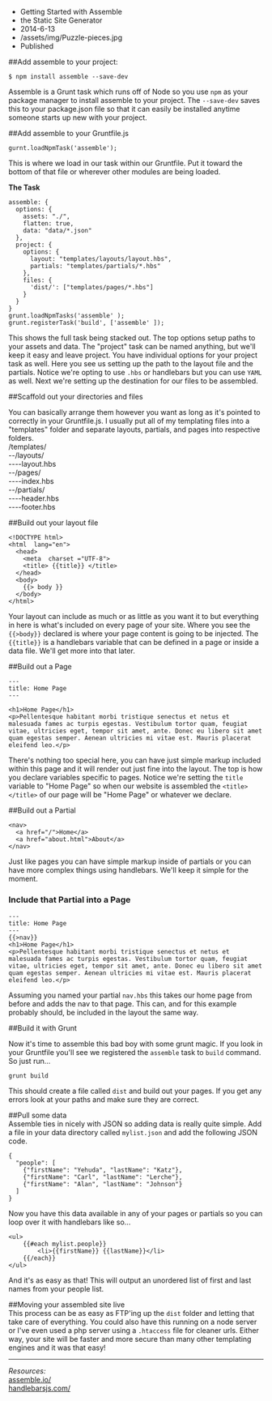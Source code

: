 * Getting Started with Assemble
* the Static Site Generator
* 2014-6-13
* /assets/img/Puzzle-pieces.jpg
* Published

##Add assemble to your project:

```
$ npm install assemble --save-dev
```   
Assemble is a Grunt task which runs off of Node so you use `npm` as your package manager to install assemble to your project. The `--save-dev` saves this to your package.json file so that it can easily be installed anytime someone starts up new with your project.

##Add assemble to your Gruntfile.js

```
gurnt.loadNpmTask('assemble');
```   
This is where we load in our task within our Gruntfile. Put it toward the bottom of that file or wherever other modules are being loaded.

__The Task__
   
```
assemble: {
  options: {
    assets: "./",
    flatten: true,
    data: "data/*.json"
  },
  project: {
    options: {
      layout: "templates/layouts/layout.hbs",
      partials: "templates/partials/*.hbs"
    },
    files: {
      'dist/': ["templates/pages/*.hbs"]
    }
  }
}
grunt.loadNpmTasks('assemble' );
grunt.registerTask('build', ['assemble' ]);
```   
This shows the full task being stacked out. The top options setup paths to your assets and data. The "project" task can be named anything, but we'll keep it easy and leave project. You have individual options for your project task as well. Here you see us setting up the path to the layout file and the partials. Notice we're opting to use `.hbs` or handlebars but you can use `YAML` as well. Next we're setting up the destination for our files to be assembled. 

##Scaffold out your directories and files

You can basically arrange them however you want as long as it's pointed to correctly in your Gruntfile.js. I usually put all of my templating files into a "templates" folder and separate layouts, partials, and pages into respective folders.    
/templates/   
--/layouts/   
----layout.hbs   
--/pages/   
----index.hbs   
--/partials/   
----header.hbs   
----footer.hbs   
    
    
##Build out your layout file

```
<!DOCTYPE html> 
<html  lang="en"> 
  <head> 
    <meta  charset ="UTF-8"> 
    <title> {{title}} </title> 
  </head> 
  <body> 
    {{> body }} 
  </body> 
</html> 
```

Your layout can include as much or as little as you want it to but everything in here is what's included on every page of your site. Where you see the `{{>body}}` declared is where your page content is going to be injected. The `{{title}}` is a handlebars variable that can be defined in a page or inside a data file. We'll get more into that later.

##Build out a Page

```
---
title: Home Page
---

<h1>Home Page</h1>
<p>Pellentesque habitant morbi tristique senectus et netus et malesuada fames ac turpis egestas. Vestibulum tortor quam, feugiat vitae, ultricies eget, tempor sit amet, ante. Donec eu libero sit amet quam egestas semper. Aenean ultricies mi vitae est. Mauris placerat eleifend leo.</p>
```

There's nothing too special here, you can have just simple markup included within this page and it will render out just fine into the layout. The top is how you declare variables specific to pages. Notice we're setting the `title` variable to "Home Page" so when our website is assembled the `<title></title>` of our page will be "Home Page" or whatever we declare. 

##Build out a Partial
```
<nav>
  <a href="/">Home</a>
  <a href="about.html">About</a>
</nav>
```
Just like pages you can have simple markup inside of partials or you can have more complex things using handlebars. We'll keep it simple for the moment. 

### Include that Partial into a Page

```
---
title: Home Page
---
{{>nav}}
<h1>Home Page</h1>
<p>Pellentesque habitant morbi tristique senectus et netus et malesuada fames ac turpis egestas. Vestibulum tortor quam, feugiat vitae, ultricies eget, tempor sit amet, ante. Donec eu libero sit amet quam egestas semper. Aenean ultricies mi vitae est. Mauris placerat eleifend leo.</p>
```
Assuming you named your partial `nav.hbs` this takes our home page from before and adds the nav to that page. This can, and for this example probably should, be included in the layout the same way.

##Build it with Grunt

Now it's time to assemble this bad boy with some grunt magic. If you look in your Gruntfile you'll see we registered the `assemble` task to `build` command. So just run...

```
grunt build
```

This should create a file called `dist` and build out your pages. If you get any errors look at your paths and make sure they are correct. 

##Pull some data   
Assemble ties in nicely with JSON so adding data is really quite simple. Add a file in your data directory called `mylist.json` and add the following JSON code.   

```
{
  "people": [
    {"firstName": "Yehuda", "lastName": "Katz"},
    {"firstName": "Carl", "lastName": "Lerche"},
    {"firstName": "Alan", "lastName": "Johnson"}
  ]
}
```
Now you have this data available in any of your pages or partials so you can loop over it with handlebars like so...

```
<ul>
    {{#each mylist.people}}
		<li>{{firstName}} {{lastName}}</li>
	{{/each}}
</ul>
```
And it's as easy as that! This will output an unordered list of first and last names from your people list. 

##Moving your assembled site live   
This process can be as easy as FTP'ing up the `dist` folder and letting that take care of everything. You could also have this running on a node server or I've even used a php server using a `.htaccess` file for cleaner urls. Either way, your site will be faster and more secure than many other templating engines and it was that easy!

-----------------------

*Resources:*   
[assemble.io/](http://assemble.io/)   
[handlebarsjs.com/](http://handlebarsjs.com/)